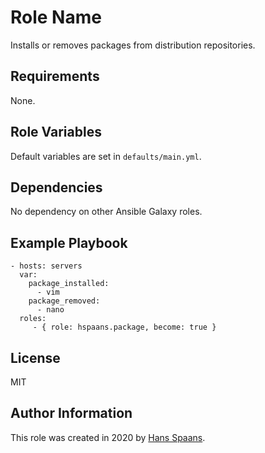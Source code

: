 Role Name
=========

Installs or removes packages from distribution repositories.

Requirements
------------

None.

Role Variables
--------------

Default variables are set in `defaults/main.yml`.

Dependencies
------------

No dependency on other Ansible Galaxy roles.

Example Playbook
----------------

    - hosts: servers
      var:
        package_installed:
          - vim
        package_removed:
          - nano
      roles:
         - { role: hspaans.package, become: true }

License
-------

MIT

Author Information
------------------

This role was created in 2020 by [Hans Spaans](https://github.com/hspaans).
